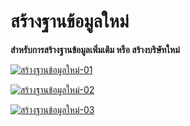 # สร้างฐานข้อมูลใหม่

**สำหรับการสร้างฐานข้อมูลเพิ่มเติม หรือ สร้างบริษัทใหม่**

[![สร้างฐานข้อมูลใหม่-01](/images/สร้างฐานข้อมูลใหม่-01.jpg)](/images/สร้างฐานข้อมูลใหม่-01.jpg)

[![สร้างฐานข้อมูลใหม่-02](/images/สร้างฐานข้อมูลใหม่-02.jpg)](/images/สร้างฐานข้อมูลใหม่-02.jpg)

[![สร้างฐานข้อมูลใหม่-03](/images/สร้างฐานข้อมูลใหม่-03.jpg)](/images/สร้างฐานข้อมูลใหม่-03.jpg)

